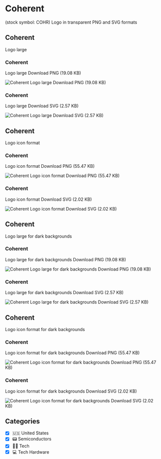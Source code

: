 # Coherent
 (stock symbol: COHR) Logo in transparent PNG and SVG formats

## Coherent
 Logo large

### Coherent
 Logo large Download PNG (19.08 KB)

![Coherent
 Logo large Download PNG (19.08 KB)](/img/orig/COHR_BIG-0023cca8.png)

### Coherent
 Logo large Download SVG (2.57 KB)

![Coherent
 Logo large Download SVG (2.57 KB)](/img/orig/COHR_BIG-251e16bf.svg)

## Coherent
 Logo icon format

### Coherent
 Logo icon format Download PNG (55.47 KB)

![Coherent
 Logo icon format Download PNG (55.47 KB)](/img/orig/COHR-32b165c4.png)

### Coherent
 Logo icon format Download SVG (2.02 KB)

![Coherent
 Logo icon format Download SVG (2.02 KB)](/img/orig/COHR-36b293b3.svg)

## Coherent
 Logo large for dark backgrounds

### Coherent
 Logo large for dark backgrounds Download PNG (19.08 KB)

![Coherent
 Logo large for dark backgrounds Download PNG (19.08 KB)](/img/orig/COHR_BIG.D-51f08af9.png)

### Coherent
 Logo large for dark backgrounds Download SVG (2.57 KB)

![Coherent
 Logo large for dark backgrounds Download SVG (2.57 KB)](/img/orig/COHR_BIG.D-56aa77e8.svg)

## Coherent
 Logo icon format for dark backgrounds

### Coherent
 Logo icon format for dark backgrounds Download PNG (55.47 KB)

![Coherent
 Logo icon format for dark backgrounds Download PNG (55.47 KB)](/img/orig/COHR.D-a8b70287.png)

### Coherent
 Logo icon format for dark backgrounds Download SVG (2.02 KB)

![Coherent
 Logo icon format for dark backgrounds Download SVG (2.02 KB)](/img/orig/COHR.D-e3c1d863.svg)



## Categories
- [x] 🇺🇸 United States
- [x] 📟 Semiconductors
- [x] 👩‍💻 Tech
- [x] 💻 Tech Hardware
